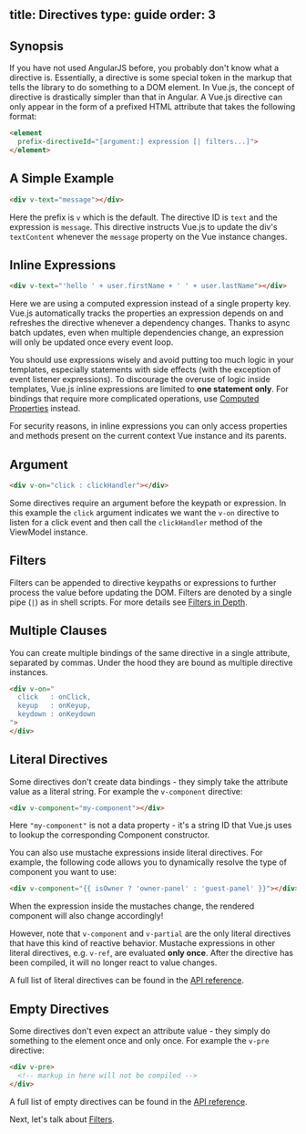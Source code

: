title: Directives
type: guide
order: 3
---

## Synopsis

If you have not used AngularJS before, you probably don't know what a directive is. Essentially, a directive is some special token in the markup that tells the library to do something to a DOM element. In Vue.js, the concept of directive is drastically simpler than that in Angular. A Vue.js directive can only appear in the form of a prefixed HTML attribute that takes the following format:

``` html
<element
  prefix-directiveId="[argument:] expression [| filters...]">
</element>
```

## A Simple Example

``` html
<div v-text="message"></div>
```

Here the prefix is `v` which is the default. The directive ID is `text` and the expression is `message`. This directive instructs Vue.js to update the div's `textContent` whenever the `message` property on the Vue instance changes.

## Inline Expressions

``` html
<div v-text="'hello ' + user.firstName + ' ' + user.lastName"></div>
```

Here we are using a computed expression instead of a single property key. Vue.js automatically tracks the properties an expression depends on and refreshes the directive whenever a dependency changes. Thanks to async batch updates, even when multiple dependencies change, an expression will only be updated once every event loop.

You should use expressions wisely and avoid putting too much logic in your templates, especially statements with side effects (with the exception of event listener expressions). To discourage the overuse of logic inside templates, Vue.js inline expressions are limited to **one statement only**. For bindings that require more complicated operations, use [Computed Properties](/guide/computed.html) instead.

<p class="tip">For security reasons, in inline expressions you can only access properties and methods present on the current context Vue instance and its parents.</p>

## Argument

``` html
<div v-on="click : clickHandler"></div>
```

Some directives require an argument before the keypath or expression. In this example the `click` argument indicates we want the `v-on` directive to listen for a click event and then call the `clickHandler` method of the ViewModel instance.

## Filters

Filters can be appended to directive keypaths or expressions to further process the value before updating the DOM. Filters are denoted by a single pipe (`|`) as in shell scripts. For more details see [Filters in Depth](/guide/filters.html).

## Multiple Clauses

You can create multiple bindings of the same directive in a single attribute, separated by commas. Under the hood they are bound as multiple directive instances.

``` html
<div v-on="
  click   : onClick,
  keyup   : onKeyup,
  keydown : onKeydown
">
</div>
```

## Literal Directives

Some directives don't create data bindings - they simply take the attribute value as a literal string. For example the `v-component` directive:

``` html
<div v-component="my-component"></div>
```

Here `"my-component"` is not a data property - it's a string ID that Vue.js uses to lookup the corresponding Component constructor.

You can also use mustache expressions inside literal directives. For example, the following code allows you to dynamically resolve the type of component you want to use:

``` html
<div v-component="{{ isOwner ? 'owner-panel' : 'guest-panel' }}"></div>
```

When the expression inside the mustaches change, the rendered component will also change accordingly!

However, note that `v-component` and `v-partial` are the only literal directives that have this kind of reactive behavior. Mustache expressions in other literal directives, e.g. `v-ref`, are evaluated **only once**. After the directive has been compiled, it will no longer react to value changes.

A full list of literal directives can be found in the [API reference](/api/directives.html#Literal_Directives).

## Empty Directives

Some directives don't even expect an attribute value - they simply do something to the element once and only once. For example the `v-pre` directive:

``` html
<div v-pre>
  <!-- markup in here will not be compiled -->
</div>
```

A full list of empty directives can be found in the [API reference](/api/directives.html#Empty_Directives).

Next, let's talk about [Filters](/guide/filters.html).
